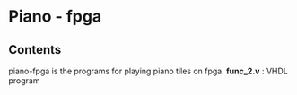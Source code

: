 # Piano - fpga
## Contents
piano-fpga is the programs for playing piano tiles on fpga.
**func_2.v** : VHDL program

